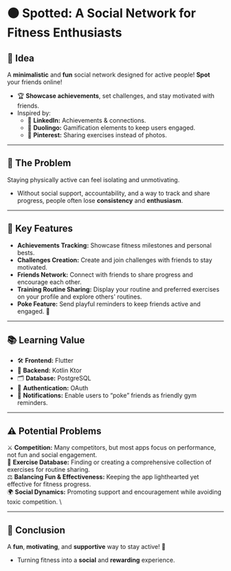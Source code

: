 # ⚫ Spotted: A Social Network for Fitness Enthusiasts

## 🚀 Idea
A **minimalistic** and **fun** social network designed for active people! **Spot** your friends online!
- 🏆 **Showcase achievements**, set challenges, and stay motivated with friends.
- Inspired by:
  - 🔗 **LinkedIn:** Achievements & connections.
  - 🐉 **Duolingo:** Gamification elements to keep users engaged.
  - 📌 **Pinterest:** Sharing exercises instead of photos.

---

## 🤔 The Problem
Staying physically active can feel isolating and unmotivating.
- Without social support, accountability, and a way to track and share progress, people often lose **consistency** and **enthusiasm**.

---

## 🎯 Key Features
- **Achievements Tracking:** Showcase fitness milestones and personal bests.
- **Challenges Creation:** Create and join challenges with friends to stay motivated.
- **Friends Network:** Connect with friends to share progress and encourage each other.
- **Training Routine Sharing:** Display your routine and preferred exercises on your profile and explore others' routines.
- **Poke Feature:** Send playful reminders to keep friends active and engaged. 🙌

---

## 📚 Learning Value
- 🛠️ **Frontend:** Flutter
- 🔗 **Backend:** Kotlin Ktor
- 🗂️ **Database:** PostgreSQL
- 🔐 **Authentication:** OAuth
- 🔔 **Notifications:** Enable users to “poke” friends as friendly gym reminders.

---

## ⚠️ Potential Problems
⚔️ **Competition:** Many competitors, but most apps focus on performance, not fun and social engagement. \
🧩 **Exercise Database:** Finding or creating a comprehensive collection of exercises for routine sharing. \
⚖️ **Balancing Fun & Effectiveness:** Keeping the app lighthearted yet effective for fitness progress. \
🌍 **Social Dynamics:** Promoting support and encouragement while avoiding toxic competition. \

---

## 🎉 Conclusion
A **fun**, **motivating**, and **supportive** way to stay active! 💪
- Turning fitness into a **social** and **rewarding** experience.

